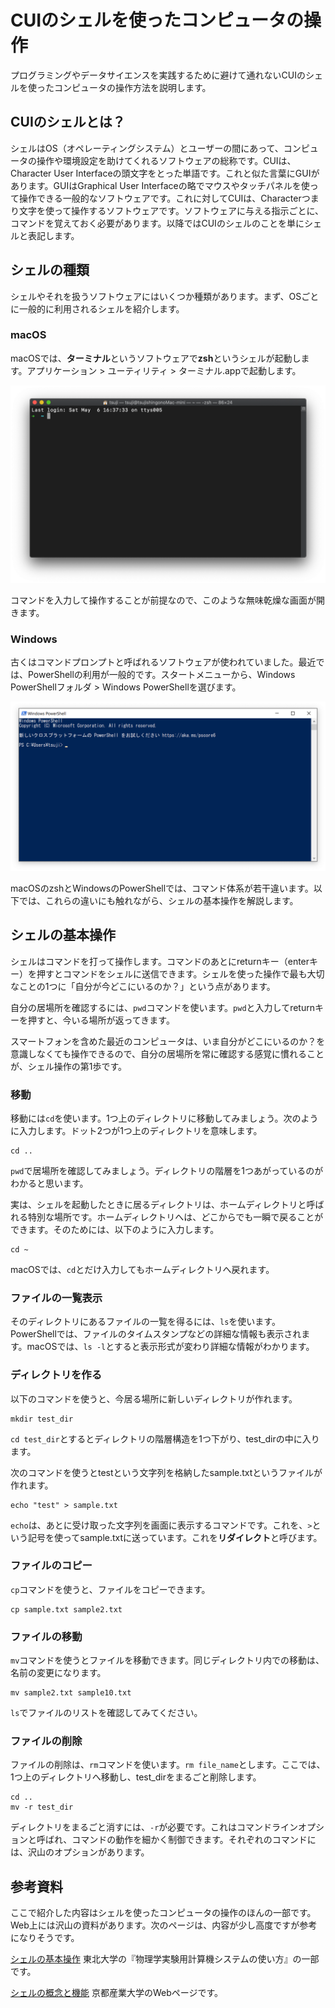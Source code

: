 
# CUIのシェルを使ったコンピュータの操作

プログラミングやデータサイエンスを実践するために避けて通れないCUIのシェルを使ったコンピュータの操作方法を説明します。

## CUIのシェルとは？

シェルはOS（オペレーティングシステム）とユーザーの間にあって、コンピュータの操作や環境設定を助けてくれるソフトウェアの総称です。CUIは、Character User Interfaceの頭文字をとった単語です。これと似た言葉にGUIがあります。GUIはGraphical User Interfaceの略でマウスやタッチパネルを使って操作できる一般的なソフトウェアです。これに対してCUIは、Characterつまり文字を使って操作するソフトウェアです。ソフトウェアに与える指示ごとに、コマンドを覚えておく必要があります。以降ではCUIのシェルのことを単にシェルと表記します。

## シェルの種類

シェルやそれを扱うソフトウェアにはいくつか種類があります。まず、OSごとに一般的に利用されるシェルを紹介します。

### macOS

macOSでは、**ターミナル**というソフトウェアで**zsh**というシェルが起動します。アプリケーション > ユーティリティ > ターミナル.appで起動します。

![macOSのターミナルを起動したところ](https://github.com/tsjshg/pysetup/blob/gh-pages/figs/mac-terminal.png?raw=true "macOSのターミナル")

コマンドを入力して操作することが前提なので、このような無味乾燥な画面が開きます。

### Windows

古くはコマンドプロンプトと呼ばれるソフトウェアが使われていました。最近では、PowerShellの利用が一般的です。スタートメニューから、Windows PowerShellフォルダ > Windows PowerShellを選びます。

![WindowsのPowerShellを起動したところ](https://github.com/tsjshg/pysetup/blob/gh-pages/figs/win-powershell.png?raw=true "windowsのPowerShell")

macOSのzshとWindowsのPowerShellでは、コマンド体系が若干違います。以下では、これらの違いにも触れながら、シェルの基本操作を解説します。

## シェルの基本操作

シェルはコマンドを打って操作します。コマンドのあとにreturnキー（enterキー）を押すとコマンドをシェルに送信できます。シェルを使った操作で最も大切なことの1つに「自分が今どこにいるのか？」という点があります。

自分の居場所を確認するには、`pwd`コマンドを使います。`pwd`と入力してreturnキーを押すと、今いる場所が返ってきます。

スマートフォンを含めた最近のコンピュータは、いま自分がどこにいるのか？を意識しなくても操作できるので、自分の居場所を常に確認する感覚に慣れることが、シェル操作の第1歩です。

### 移動

移動には`cd`を使います。1つ上のディレクトリに移動してみましょう。次のように入力します。ドット2つが1つ上のディレクトリを意味します。

```
cd ..
```

`pwd`で居場所を確認してみましょう。ディレクトリの階層を1つあがっているのがわかると思います。

実は、シェルを起動したときに居るディレクトリは、ホームディレクトリと呼ばれる特別な場所です。ホームディレクトリへは、どこからでも一瞬で戻ることができます。そのためには、以下のように入力します。

```
cd ~
```

macOSでは、`cd`とだけ入力してもホームディレクトリへ戻れます。

### ファイルの一覧表示

そのディレクトリにあるファイルの一覧を得るには、`ls`を使います。PowerShellでは、ファイルのタイムスタンプなどの詳細な情報も表示されます。macOSでは、`ls -l`とすると表示形式が変わり詳細な情報がわかります。

### ディレクトリを作る

以下のコマンドを使うと、今居る場所に新しいディレクトリが作れます。

```
mkdir test_dir
```

`cd test_dir`とするとディレクトリの階層構造を1つ下がり、test_dirの中に入ります。

次のコマンドを使うとtestという文字列を格納したsample.txtというファイルが作れます。

```
echo "test" > sample.txt
```

`echo`は、あとに受け取った文字列を画面に表示するコマンドです。これを、`>`という記号を使ってsample.txtに送っています。これを**リダイレクト**と呼びます。

### ファイルのコピー

`cp`コマンドを使うと、ファイルをコピーできます。

```
cp sample.txt sample2.txt
```

### ファイルの移動

`mv`コマンドを使うとファイルを移動できます。同じディレクトリ内での移動は、名前の変更になります。

```
mv sample2.txt sample10.txt
```

`ls`でファイルのリストを確認してみてください。

### ファイルの削除

ファイルの削除は、`rm`コマンドを使います。`rm file_name`とします。ここでは、1つ上のディレクトリへ移動し、test_dirをまるごと削除します。

```
cd ..
mv -r test_dir
```

ディレクトリをまるごと消すには、`-r`が必要です。これはコマンドラインオプションと呼ばれ、コマンドの動作を細かく制御できます。それぞれのコマンドには、沢山のオプションがあります。

## 参考資料

ここで紹介した内容はシェルを使ったコンピュータの操作のほんの一部です。Web上には沢山の資料があります。次のページは、内容が少し高度ですが参考になりそうです。

[シェルの基本操作](https://www.stex.phys.tohoku.ac.jp/comp_text/node24.html)
東北大学の『物理学実験用計算機システムの使い方』の一部です。

[シェルの概念と機能](http://www.cc.kyoto-su.ac.jp/~hirai/text/shell.html)
京都産業大学のWebページです。
